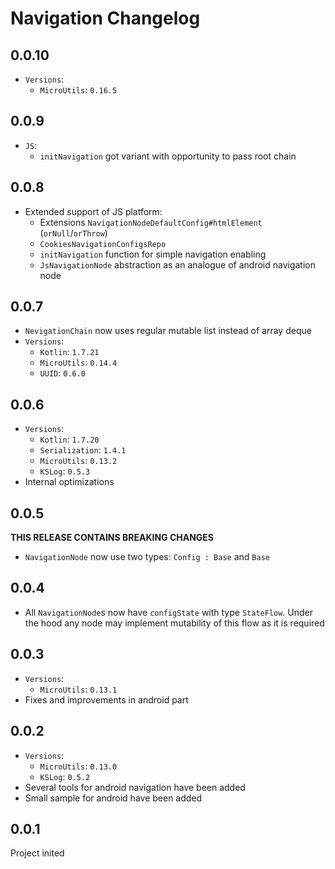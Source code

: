 # Navigation Changelog

## 0.0.10

* `Versions`:
  * `MicroUtils`: `0.16.5`

## 0.0.9

* `JS`:
  * `initNavigation` got variant with opportunity to pass root chain

## 0.0.8

* Extended support of JS platform:
  * Extensions `NavigationNodeDefaultConfig#htmlElement` (`orNull`/`orThrow`)
  * `CookiesNavigationConfigsRepo`
  * `initNavigation` function for simple navigation enabling
  * `JsNavigationNode` abstraction as an analogue of android navigation node

## 0.0.7

* `NevigationChain` now uses regular mutable list instead of array deque
* `Versions`:
  * `Kotlin`: `1.7.21`
  * `MicroUtils`: `0.14.4`
  * `UUID`: `0.6.0`

## 0.0.6

* `Versions`:
  * `Kotlin`: `1.7.20`
  * `Serialization`: `1.4.1`
  * `MicroUtils`: `0.13.2`
  * `KSLog`: `0.5.3`
* Internal optimizations

## 0.0.5

**THIS RELEASE CONTAINS BREAKING CHANGES**

* `NavigationNode` now use two types: `Config : Base` and `Base`

## 0.0.4

* All `NavigationNode`s now have `configState` with type `StateFlow`. Under the hood any node may implement mutability
  of this flow as it is required

## 0.0.3

* `Versions`:
  * `MicroUtils`: `0.13.1`
* Fixes and improvements in android part

## 0.0.2

* `Versions`:
  * `MicroUtils`: `0.13.0`
  * `KSLog`: `0.5.2`
* Several tools for android navigation have been added
* Small sample for android have been added

## 0.0.1

Project inited
